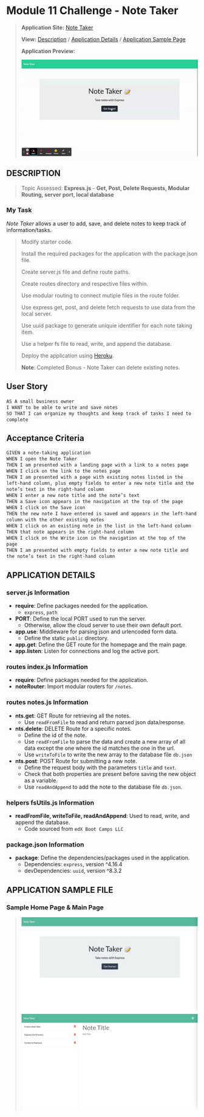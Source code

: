 # Module 11 Challenge - Note Taker

>**Application Site:** [Note Taker](https://https://still-plains-67302.herokuapp.com/)
>
>**View:** [Description](#description) / [Application Details](#application-details) / [Application Sample Page](#application-sample-page)
>
>**Application Preview:**
>
>![Note Taker](./public/assets/images/Note%20Taker.gif "Note Taker")
> 
## **DESCRIPTION**
> Topic Assessed: **Express.js** - **Get, Post, Delete Requests, Modular Routing, server port, local database**
### **My Task**
*Note Taker* allows a user to add, save, and delete notes to keep track of information/tasks.
> Modify starter code.
> 
> Install the required packages for the application with the package.json file.
> 
> Create server.js file and define route paths.
>
> Create routes directory and respective files within.
>
> Use modular routing to connect mutiple files in the route folder.
>
> Use express get, post, and delete fetch requests to use data from the local server.
> 
> Use uuid package to generate uniquie identifier for each note taking item.
> 
> Use a helper fs file to read, write, and append the database.
> 
> Deploy the application using [Heroku](https://www.heroku.com).
> 
> **Note**: Completed Bonus - Note Taker can delete existing notes.
> 
## User Story
```
AS A small business owner
I WANT to be able to write and save notes
SO THAT I can organize my thoughts and keep track of tasks I need to complete
```
## Acceptance Criteria
```
GIVEN a note-taking application
WHEN I open the Note Taker
THEN I am presented with a landing page with a link to a notes page
WHEN I click on the link to the notes page
THEN I am presented with a page with existing notes listed in the left-hand column, plus empty fields to enter a new note title and the note’s text in the right-hand column
WHEN I enter a new note title and the note’s text
THEN a Save icon appears in the navigation at the top of the page
WHEN I click on the Save icon
THEN the new note I have entered is saved and appears in the left-hand column with the other existing notes
WHEN I click on an existing note in the list in the left-hand column
THEN that note appears in the right-hand column
WHEN I click on the Write icon in the navigation at the top of the page
THEN I am presented with empty fields to enter a new note title and the note’s text in the right-hand column
```

## **APPLICATION DETAILS**

### server.js Information
* **require**: Define packages needed for the application.
  * `express`, `path`
* **PORT**: Define the local PORT used to run the server.
  * Otherwise, allow the cloud server to use their own default port.
* **app.use**: Middleware for parsing json and urlencoded form data.
  * Define the static `public` directory.
* **app.get**: Define the GET route for the homepage and the main page.
* **app.listen**: Listen for connections and log the active port.

### routes index.js Information
* **require**: Define packages needed for the application.
* **noteRouter**: Import modular routers for `/notes`.

### routes notes.js Information
* **nts.get**: GET Route for retrieving all the notes.
  * Use `readFromFile` to read and return parsed json data/response.
* **nts.delete**: DELETE Route for a specific notes.
  * Define the id of the note.
  * Use `readFromFile` to parse the data and create a new array of all data except the one where the id matches the one in the url.
  * Use `writeToFile` to write the new array to the database file `db.json`
* **nts.post**: POST Route for submitting a new note.
  * Define the request body with the parameters `title` and `text`.
  * Check that both properties are present before saving the new object as a variable.
  * Use `readAndAppend` to add the note to the database file `db.json`.

### helpers fsUtils.js Information
* **readFromFile, writeToFile, readAndAppend**: Used to read, write, and append the database.
  * Code sourced from `edX Boot Camps LLC`

### package.json Information
* **package**: Define the dependencies/packages used in the application.
  * Dependencies: `express`, version ^4.16.4
  * devDependencies: `uuid`, version ^8.3.2

## **APPLICATION SAMPLE FILE**
### Sample Home Page & Main Page
>![Home Page](./public/assets/images/Home.png "Home Page")
>![Main Page](./public/assets/images/Notes.png "Main Page")